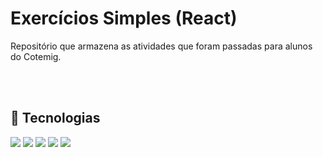 # Exercícios Simples (React)

Repositório que armazena as atividades que foram passadas para alunos do Cotemig.

<br><br>
## 🚀 Tecnologias
<div>
  <img loading="lazy" src="https://img.shields.io/badge/HTML5-E34F26?style=for-the-badge&logo=html5&logoColor=white">  
  <img loading="lazy" src="https://img.shields.io/badge/JavaScript-323330?style=for-the-badge&logo=javascript&logoColor=F7DF1E">
  <img loading="lazy" src="https://img.shields.io/badge/CSS3-1572B6?style=for-the-badge&logo=css3&logoColor=white">
  <img loading="lazy" src="https://img.shields.io/badge/Sass-CC6699?style=for-the-badge&logo=sass&logoColor=white">
  <img loading="lazy" src="https://img.shields.io/badge/React-20232A?style=for-the-badge&logo=react&logoColor=61DAFB">
</div>

